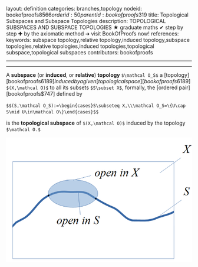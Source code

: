 layout: definition
categories: branches,topology
nodeid: bookofproofs$8566
orderid: 50
parentid: bookofproofs$319
title: Topological Subspaces and Subspace Topologies
description: TOPOLOGICAL SUBSPACES AND SUBSPACE TOPOLOGIES ★ graduate maths ✔ step by step ✚ by the axiomatic method ➜ visit BookOfProofs now!
references: 
keywords: subspace topology,relative topology,induced topology,subspace topologies,relative topologies,induced topologies,topological subspace,topological subspaces
contributors: bookofproofs

---


---

A **subspace** (or **induced**, or **relative**) **topology** `$\mathcal O_S$` a [topology][bookofproofs$6189] induced by a given [topological space][bookofproofs$6189] `$(X,\mathcal O)$` to all its subsets `$S\subset X$`, formally, the [ordered pair][bookofproofs$747] defined by 

`$$(S,\mathcal O_S):=\begin{cases}S\subseteq X,\\\mathcal O_S=\{U\cap S\mid U\in\mathcal O\}\end{cases}$$`

is the **topological subspace** of `$(X,\mathcal O)$` induced by the topology `$\mathcal O.$`




![subspacetopology](https://github.com/bookofproofs/bookofproofs.github.io/blob/main/_sources/_assets/images/examples/subspacetopology.png?raw=true)

